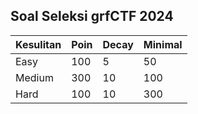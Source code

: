 ## Soal Seleksi grfCTF 2024

<table>
    <thead>
        <th>Kesulitan</th>
        <th>Poin</th>
        <th>Decay</th>
        <th>Minimal</th>
    </thead>
    <tr>
        <td>Easy</td>
        <td>100</td>
        <td>5</td>
        <td>50</td>
    </tr>
    <tr>
        <td>Medium</td>
        <td>300</td>
        <td>10</td>
        <td>100</td>
    </tr>
    <tr>
        <td>Hard</td>
        <td>100</td>
        <td>10</td>
        <td>300</td>
    </tr>
</table>